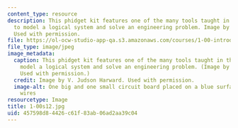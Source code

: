 ```yaml
---
content_type: resource
description: This phidget kit features one of the many tools taught in this course
  to model a logical system and solve an engineering problem. Image by V. Judson Harward.
  Used with permission.
file: https://ol-ocw-studio-app-qa.s3.amazonaws.com/courses/1-00-introduction-to-computers-and-engineering-problem-solving-spring-2012/457598d84426c61f83ab06ad2aa39c04_1-00s12.jpg
file_type: image/jpeg
image_metadata:
  caption: This phidget kit features one of the many tools taught in this course to
    model a logical system and solve an engineering problem. (Image by V. Judson Harward.
    Used with permission.)
  credit: Image by V. Judson Harward. Used with permission.
  image-alt: One big and one small circuit board placed on a blue surface with attached
    wires
resourcetype: Image
title: 1-00s12.jpg
uid: 457598d8-4426-c61f-83ab-06ad2aa39c04
---
```

